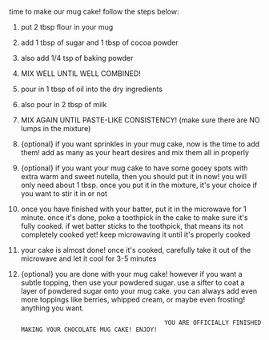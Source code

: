 time to make our mug cake! follow the steps below:

1. put 2 tbsp flour in your mug
2. add 1 tbsp of sugar and 1 tbsp of cocoa powder
3. also add 1/4 tsp of baking powder
4. MIX WELL UNTIL WELL COMBINED!
5. pour in 1 tbsp of oil into the dry ingredients
6. also pour in 2 tbsp of milk
7. MIX AGAIN UNTIL PASTE-LIKE CONSISTENCY! (make sure there are NO lumps in the mixture)
8. {optional} if you want sprinkles in your mug cake, now is the time to add them! add as many as your heart desires and mix them all in properly
9. {optional} if you want your mug cake to have some gooey spots with extra warm and sweet nutella, then you should put it in now! you will only need about 1 tbsp. once you put it in the mixture, it's your choice if you want to stir it in or not
10. once you have finished with your batter, put it in the microwave for 1 minute. once it's done, poke a toothpick in the cake to make sure it's fully cooked. if wet batter sticks to the toothpick, that means its not completely cooked yet! keep microwaving it until it's properly cooked
11. your cake is almost done! once it's cooked, carefully take it out of the microwave and let it cool for 3-5 minutes
12. {optional} you are done with your mug cake! however if you want a subtle topping, then use your powdered sugar. use a sifter to coat a layer of powdered sugar onto your mug cake. you can always add even more toppings like berries, whipped cream, or maybe even frosting! anything you want.

                                                YOU ARE OFFICIALLY FINISHED MAKING YOUR CHOCOLATE MUG CAKE! ENJOY!